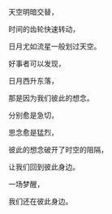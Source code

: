 天空明暗交替，

时间的齿轮快速转动，

日月尤如流星一般划过天空。

好事者可以发现，

日月西升东落，

那是因为我们彼此的想念。

分别愈是急切，

思念愈是猛烈，

彼此的想念破开了时空的阻隔，

让我们回到彼此身边。

一场梦醒，

我们还在彼此身边。